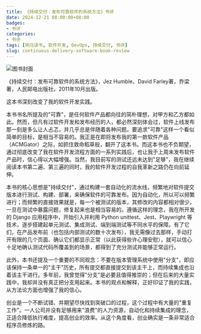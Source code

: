 ```yaml
---
title: 《持续交付：发布可靠软件的系统方法》书评
date: 2024-12-21 08:00:00+08:00
badges:
- 书评
categories:
- 书评
tags: [响马读书, 软件开发, DevOps, 持续交付, 书评]
slug: continuous-delivery-software-book-review
---
```


<div class="p-3 text-center">
  <img class="img-fluid" src="/images/2024/1221/book-cover.png" alt="图书封面">
</div>

《持续交付：发布可靠软件的系统方法》，Jez Humble、David Farley著，乔梁 著，人民邮电出版社，2011年10月出版。

这本书深刻改变了我的软件开发实践。

本书书名所提及的"可靠"，是任何软件产品都向往的简朴理想，对甲方和乙方都如此。然而，但凡有过软件开发和发布经历的人，都必然深刻体会过，软件上线发布那一刻是多么让人忐忑，并几乎总是伴随着各种问题。要追求"可靠"这样一个看似简单的目标，是相当不容易的。我正是在即将发布我的第一款软件产品（ACMGator）之际，如抓住救命稻草般，翻开了这本书。而这本书也不负期望，通过彻底改变了我在软件开发流程方面的一系列实践后，也让我于上周末发布软件产品时，信心得以大幅增强。当然，我目前写的测试还远未达到"足够"，我在继续阅读本书第二遍、第三遍的同时，我的软件开发过程的自我革新之路仍在向前延伸。

本书的核心思想是"持续交付"，通过构建一套自动化的流水线，频繁地对软件提交版本进行测试、构建、部署，来确保软件的可靠发布。因为自动化，所以可以频繁进行；而频繁的直接效果就是，每一个被测试的版本，其修改的内容都相对很少，一旦在测试中暴露问题，修复起来也是相当容易的。遵循这样的理念，我在所开发的 Django 应用程序中，开始引入并利用 Python unittest、Jest、Playwright 等技术，逐步搭建起单元测试、集成测试、端到端测试等不同水平的保障。有了它们，在产品发布前（也包括内部测试的数十次发布），我无需像过去那样，手动打开有限的几个页面、确认它们都显示正常（以此获得些许心理安慰），就可以信心十足地确认测试代码所覆盖到的场景，都得到了充分测试并能够正常运行。

此外，本书还提及一个重要的不同观念：不要在版本管理系统中使用"分支"，即应该保持一条单一的"主干"历史，所有提交都直接提交到该主干上，而持续集成也沿着该主干进行。多年前，我曾觉得"分支"是必要且值得推崇的；但在后来的大量实践中，我却并没有真正把分支用起来。本书的观点和解释，正好印证了我的实践，从方法论方面也增强了我的信心。

创业是一个不断试错、并期望尽快找到突破口的过程，这个过程中有大量的"重复工作"。一人公司并没有足够用来"浪费"的人力资源，自动化和持续集成的理念，正适合降低执行难度，提高创业的效率。从这个角度看，创业确实是一条非常适合程序员修炼的路。
